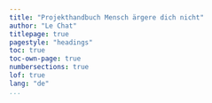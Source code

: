 ```yaml
---
title: "Projekthandbuch Mensch ärgere dich nicht"
author: "Le Chat"
titlepage: true
pagestyle: "headings"
toc: true
toc-own-page: true
numbersections: true
lof: true
lang: "de"
...
```

